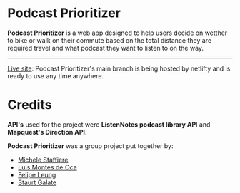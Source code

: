# Podcast Prioritizer

**Podcast Prioritizer** is a web app designed to help users decide on wetther to bike or walk on their commute based on the total distance they are required travel and what podcast they want to listen to on the way.


***
[Live site](https://celadon-kulfi-9167f8.netlify.app/): Podcast Prioritizer's main branch is being hosted by netlifty and is ready to use any time anywhere.



# Credits

**API's** used for the project were **ListenNotes podcast library AP**I and **Mapquest's Direction API.**

**Podcast Prioritizer** was a group project put together by:
- [Michele Staffiere](https://github.com/michelestaffiere)
- [Luis Montes de Oca](https://github.com/Luis-MDO)
- [Felipe Leung](https://github.com/fleung13)
- [Staurt Galate](https://github.com/stuartgalate)
